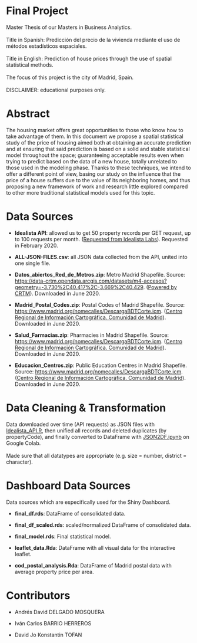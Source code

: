 # Final Project

Master Thesis of our Masters in Business Analytics.
<br><br>
Title in Spanish: Predicción del precio de la vivienda mediante el uso de métodos estadísticos espaciales.
<br><br>
Title in English: Prediction of house prices through the use of spatial statistical methods.
<br><br>
The focus of this project is the city of Madrid, Spain.
<br><br>
DISCLAIMER: educational purposes only.

# Abstract

The housing market offers great opportunities to those who know how to take advantage of them. In this document we propose a spatial statistical study of the price of housing aimed both at obtaining an accurate prediction and at ensuring that said prediction is based on a solid and stable statistical model throughout the space; guaranteeing acceptable results even when trying to predict based on the data of a new house, totally unrelated to those used in the modeling phase.
Thanks to these techniques, we intend to offer a different point of view, basing our study on the influence that the price of a house suffers due to the value of its neighboring homes, and thus proposing a new framework of work and research little explored compared to other more traditional statistical models used for this topic.

# Data Sources

- <b>Idealista API</b>: allowed us to get 50 property records per GET request, up to 100 requests per month. (<a href="https://www.idealista.com/labs/">Requested from Idealista Labs</a>). Requested in February 2020.

- <b>ALL-JSON-FILES.csv</b>: all JSON data collected from the API, united into one single file.

- <b>Datos_abiertos_Red_de_Metros.zip</b>: Metro Madrid Shapefile. Source: https://data-crtm.opendata.arcgis.com/datasets/m4-accesos?geometry=-3.730%2C40.417%2C-3.669%2C40.429. (<a href="http://www.crtm.es/">Powered by CRTM</a>). Downloaded in June 2020.

- <b>Madrid_Postal_Codes.zip</b>: Postal Codes of Madrid Shapefile. Source: https://www.madrid.org/nomecalles/DescargaBDTCorte.icm. (<a href="http://www.madrid.org/iestadis/">Centro Regional de Información Cartográfica. Comunidad de Madrid</a>). Downloaded in June 2020.

- <b>Salud_Farmacias.zip</b>: Pharmacies in Madrid Shapefile. Source: https://www.madrid.org/nomecalles/DescargaBDTCorte.icm. (<a href="http://www.madrid.org/iestadis/">Centro Regional de Información Cartográfica. Comunidad de Madrid</a>). Downloaded in June 2020.

- <b>Educacion_Centros.zip</b>: Public Education Centres in Madrid Shapefile. Source: https://www.madrid.org/nomecalles/DescargaBDTCorte.icm. (<a href="http://www.madrid.org/iestadis/">Centro Regional de Información Cartográfica. Comunidad de Madrid</a>). Downloaded in June 2020.

# Data Cleaning & Transformation
Data downloaded over time (API requests) as JSON files with [Idealista_API.R](Idealista_API.R), then unified all records and deleted duplicates (by propertyCode), and finally converted to DataFrame with [JSON2DF.ipynb](JSON2DF.ipynb) on Google Colab.
<br><br>
Made sure that all datatypes are appropriate (e.g. size = number, district = character).

# Dashboard Data Sources

Data sources which are especifically used for the Shiny Dashboard.

- <b>final_df.rds</b>: DataFrame of consolidated data.

- <b>final_df_scaled.rds</b>: scaled/normalized DataFrame of consolidated data.

- <b>final_model.rds</b>: Final statistical model.

- <b>leaflet_data.Rda</b>: DataFrame with all visual data for the interactive leaflet.

- <b>cod_postal_analysis.Rda</b>: DataFrame of Madrid postal data with average property price per area.

# Contributors

- Andrés David DELGADO MOSQUERA

- Iván Carlos BARRIO HERREROS

- David Jo Konstantin TOFAN

